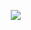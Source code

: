  ㅤㅤㅤㅤㅤㅤㅤ      ㅤㅤㅤㅤㅤㅤㅤ      ㅤㅤㅤㅤㅤㅤㅤ     ![](https://komarev.com/ghpvc/?username=Lazerrper&label=⌘&color=red&base=1000)
